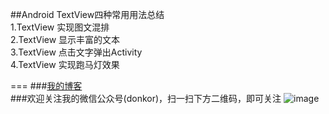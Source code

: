 ##Android TextView四种常用用法总结 <br/>
1.TextView 实现图文混排<br/>
2.TextView 显示丰富的文本<br/>
3.TextView 点击文字弹出Activity<br/>
4.TextView 实现跑马灯效果<br/>

===
###[我的博客](http://blog.csdn.net/donkor_)  
###欢迎关注我的微信公众号(donkor)，扫一扫下方二维码，即可关注
![image](http://img.blog.csdn.net/20161115193036196)
